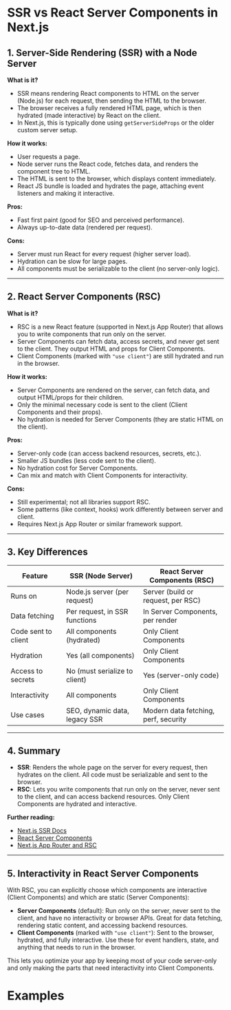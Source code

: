 # SSR vs React Server Components in Next.js

## 1. Server-Side Rendering (SSR) with a Node Server

**What is it?**

- SSR means rendering React components to HTML on the server (Node.js) for each request, then sending the HTML to the browser.
- The browser receives a fully rendered HTML page, which is then hydrated (made interactive) by React on the client.
- In Next.js, this is typically done using `getServerSideProps` or the older custom server setup.

**How it works:**

- User requests a page.
- Node server runs the React code, fetches data, and renders the component tree to HTML.
- The HTML is sent to the browser, which displays content immediately.
- React JS bundle is loaded and hydrates the page, attaching event listeners and making it interactive.

**Pros:**

- Fast first paint (good for SEO and perceived performance).
- Always up-to-date data (rendered per request).

**Cons:**

- Server must run React for every request (higher server load).
- Hydration can be slow for large pages.
- All components must be serializable to the client (no server-only logic).

---

## 2. React Server Components (RSC)

**What is it?**

- RSC is a new React feature (supported in Next.js App Router) that allows you to write components that run only on the server.
- Server Components can fetch data, access secrets, and never get sent to the client. They output HTML and props for Client Components.
- Client Components (marked with `"use client"`) are still hydrated and run in the browser.

**How it works:**

- Server Components are rendered on the server, can fetch data, and output HTML/props for their children.
- Only the minimal necessary code is sent to the client (Client Components and their props).
- No hydration is needed for Server Components (they are static HTML on the client).

**Pros:**

- Server-only code (can access backend resources, secrets, etc.).
- Smaller JS bundles (less code sent to the client).
- No hydration cost for Server Components.
- Can mix and match with Client Components for interactivity.

**Cons:**

- Still experimental; not all libraries support RSC.
- Some patterns (like context, hooks) work differently between server and client.
- Requires Next.js App Router or similar framework support.

---

## 3. Key Differences

| Feature             | SSR (Node Server)             | React Server Components (RSC)        |
| ------------------- | ----------------------------- | ------------------------------------ |
| Runs on             | Node.js server (per request)  | Server (build or request, per RSC)   |
| Data fetching       | Per request, in SSR functions | In Server Components, per render     |
| Code sent to client | All components (hydrated)     | Only Client Components               |
| Hydration           | Yes (all components)          | Only Client Components               |
| Access to secrets   | No (must serialize to client) | Yes (server-only code)               |
| Interactivity       | All components                | Only Client Components               |
| Use cases           | SEO, dynamic data, legacy SSR | Modern data fetching, perf, security |

---

## 4. Summary

- **SSR**: Renders the whole page on the server for every request, then hydrates on the client. All code must be serializable and sent to the browser.
- **RSC**: Lets you write components that run only on the server, never sent to the client, and can access backend resources. Only Client Components are hydrated and interactive.

**Further reading:**

- [Next.js SSR Docs](https://nextjs.org/docs/pages/building-your-application/rendering/server-side-rendering)
- [React Server Components](https://react.dev/reference/rsc)
- [Next.js App Router and RSC](https://nextjs.org/docs/app/building-your-application/rendering/server-components)

---

## 5. Interactivity in React Server Components

With RSC, you can explicitly choose which components are interactive (Client Components) and which are static (Server Components):

- **Server Components** (default): Run only on the server, never sent to the client, and have no interactivity or browser APIs. Great for data fetching, rendering static content, and accessing backend resources.
- **Client Components** (marked with `"use client"`): Sent to the browser, hydrated, and fully interactive. Use these for event handlers, state, and anything that needs to run in the browser.

This lets you optimize your app by keeping most of your code server-only and only making the parts that need interactivity into Client Components.

# Examples
